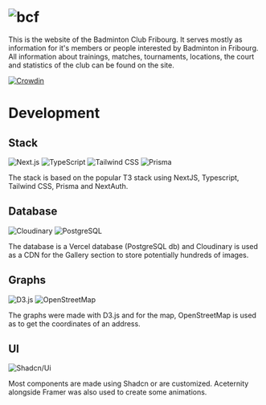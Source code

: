 # ![bcf](https://github.com/user-attachments/assets/2441c26c-240b-47fa-8bd7-cf077cfba744)


This is the website of the Badminton Club Fribourg. It serves mostly as information for it's members or people interested by Badminton in Fribourg. All information about trainings, matches, tournaments, locations, the court and statistics of the club can be found on the site.

[![Crowdin](https://badges.crowdin.net/badminton-club-fribourg/localized.svg)](https://crowdin.com)

# Development
## Stack
![Next.js](https://img.shields.io/badge/next%20js-000000?style=for-the-badge&logo=nextdotjs&logoColor=white)
![TypeScript](https://img.shields.io/badge/TypeScript-007ACC?style=for-the-badge&logo=typescript&logoColor=white)
![Tailwind CSS](https://img.shields.io/badge/Tailwind_CSS-38B2AC?style=for-the-badge&logo=tailwind-css&logoColor=white)
![Prisma](https://img.shields.io/badge/Prisma-3982CE?style=for-the-badge&logo=Prisma&logoColor=white)

The stack is based on the popular T3 stack using NextJS, Typescript, Tailwind CSS, Prisma and NextAuth. 
## Database
![Cloudinary](https://img.shields.io/badge/Cloudinary-3448C5?style=for-the-badge&logo=Cloudinary&logoColor=white)
![PostgreSQL](https://img.shields.io/badge/PostgreSQL-316192?style=for-the-badge&logo=postgresql&logoColor=white)

The database is a Vercel database (PostgreSQL db) and Cloudinary is used as a CDN for the Gallery section to store potentially hundreds of images.
## Graphs
![D3.js](https://img.shields.io/badge/d3%20js-F9A03C?style=for-the-badge&logo=d3.js&logoColor=white)
![OpenStreetMap](https://img.shields.io/badge/OpenStreetMap-7EBC6F?style=for-the-badge&logo=OpenStreetMap&logoColor=white)

The graphs were made with D3.js and for the map, OpenStreetMap is used as to get the coordinates of an address.
## UI
![Shadcn/Ui](https://img.shields.io/badge/shadcn%2Fui-000000?style=for-the-badge&logo=shadcnui&logoColor=white)

Most components are made using Shadcn or are customized. Aceternity alongside Framer was also used to create some animations.
